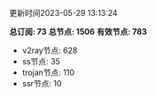 更新时间2023-05-29 13:13:24

**总订阅: 73**
**总节点: 1506**
**有效节点: 783**
- v2ray节点: 628
- ss节点: 35
- trojan节点: 110
- ssr节点: 10
